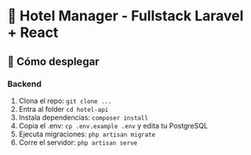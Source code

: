 # 🏨 Hotel Manager - Fullstack Laravel + React

## 🚀 Cómo desplegar

### Backend
1. Clona el repo: `git clone ...`
2. Entra al folder `cd hotel-api`
3. Instala dependencias: `composer install`
4. Copia el .env: `cp .env.example .env` y edita tu PostgreSQL
5. Ejecuta migraciones: `php artisan migrate`
6. Corre el servidor: `php artisan serve`
